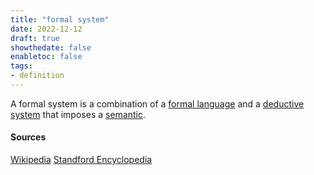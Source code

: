 ```yaml
---
title: "formal system"
date: 2022-12-12
draft: true
showthedate: false
enabletoc: false
tags:
- definition
---
```


A formal system is a combination of a [formal language](concept/formal%20language.md) and a [deductive system](definition/deductive%20system.md) that imposes a [semantic](definition/semantic.md).


#### Sources 
[Wikipedia](https://en.wikipedia.org/wiki/Formal_system)
[Standford Encyclopedia](https://plato.stanford.edu/entries/logic-classical/#Intr)
